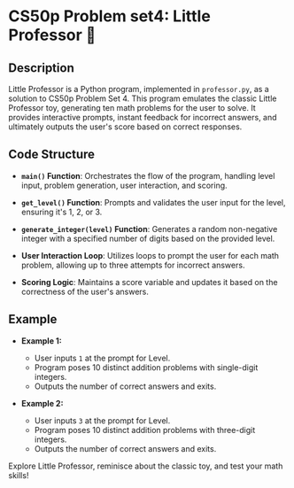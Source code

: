 CS50p Problem set4: Little Professor 🧮
===================

Description
-----------

Little Professor is a Python program, implemented in `professor.py`, as a solution to CS50p Problem Set 4. This program emulates the classic Little Professor toy, generating ten math problems for the user to solve. It provides interactive prompts, instant feedback for incorrect answers, and ultimately outputs the user's score based on correct responses.

Code Structure
--------------

-   **`main()` Function**: Orchestrates the flow of the program, handling level input, problem generation, user interaction, and scoring.

-   **`get_level()` Function**: Prompts and validates the user input for the level, ensuring it's 1, 2, or 3.

-   **`generate_integer(level)` Function**: Generates a random non-negative integer with a specified number of digits based on the provided level.

-   **User Interaction Loop**: Utilizes loops to prompt the user for each math problem, allowing up to three attempts for incorrect answers.

-   **Scoring Logic**: Maintains a score variable and updates it based on the correctness of the user's answers.

Example
-------

-   **Example 1:**

    -   User inputs `1` at the prompt for Level.
    -   Program poses 10 distinct addition problems with single-digit integers.
    -   Outputs the number of correct answers and exits.
-   **Example 2:**

    -   User inputs `3` at the prompt for Level.
    -   Program poses 10 distinct addition problems with three-digit integers.
    -   Outputs the number of correct answers and exits.

Explore Little Professor, reminisce about the classic toy, and test your math skills!
